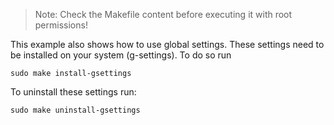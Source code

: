 > Note: Check the Makefile content before executing it with root permissions!

This example also shows how to use global settings. These settings need to be installed on your system (g-settings). To do so run

```
sudo make install-gsettings
```

To uninstall these settings run:

```
sudo make uninstall-gsettings
```

